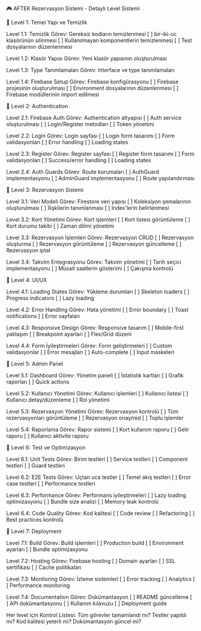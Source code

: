 🎮 AFTEK Rezervasyon Sistemi - Detaylı Level Sistemi

🎯 Level 1: Temel Yapı ve Temizlik

Level 1.1: Temizlik
Görev: Gereksiz kodların temizlenmesi
[ ] bir-iki-uc klasörünün silinmesi
[ ] Kullanılmayan komponentlerin temizlenmesi
[ ] Test dosyalarının düzenlenmesi

Level 1.2: Klasör Yapısı
Görev: Yeni klasör yapısının oluşturulması

Level 1.3: Type Tanımlamaları
Görev: Interface ve type tanımlamaları

Level 1.4: Firebase Setup
Görev: Firebase konfigürasyonu
[ ] Firebase projesinin oluşturulması
[ ] Environment dosyalarının düzenlenmesi
[ ] Firebase modüllerinin import edilmesi

🎯 Level 2: Authentication

Level 2.1: Firebase Auth
Görev: Authentication altyapısı
[ ] Auth service oluşturulması
[ ] Login/Register metodları
[ ] Token yönetimi

Level 2.2: Login
Görev: Login sayfası
[ ] Login form tasarımı
[ ] Form validasyonları
[ ] Error handling
[ ] Loading states

Level 2.3: Register
Görev: Register sayfası
[ ] Register form tasarımı
[ ] Form validasyonları
[ ] Success/error handling
[ ] Loading states

Level 2.4: Auth Guards
Görev: Route korumaları
[ ] AuthGuard implementasyonu
[ ] AdminGuard implementasyonu
[ ] Route yapılandırması

🎯 Level 3: Rezervasyon Sistemi

Level 3.1: Veri Modeli
Görev: Firestore veri yapısı
[ ] Koleksiyon şemalarının oluşturulması
[ ] İlişkilerin tanımlanması
[ ] Index'lerin belirlenmesi

Level 3.2: Kort Yönetimi
Görev: Kort işlemleri
[ ] Kort listesi görüntüleme
[ ] Kort durumu takibi
[ ] Zaman dilimi yönetimi

Level 3.3: Rezervasyon İşlemleri
Görev: Rezervasyon CRUD
[ ] Rezervasyon oluşturma
[ ] Rezervasyon görüntüleme
[ ] Rezervasyon güncelleme
[ ] Rezervasyon iptal

Level 3.4: Takvim Entegrasyonu
Görev: Takvim yönetimi
[ ] Tarih seçici implementasyonu
[ ] Müsait saatlerin gösterimi
[ ] Çakışma kontrolü

🎯 Level 4: UI/UX

Level 4.1: Loading States
Görev: Yükleme durumları
[ ] Skeleton loaders
[ ] Progress indicators
[ ] Lazy loading

Level 4.2: Error Handling
Görev: Hata yönetimi
[ ] Error boundary
[ ] Toast notifications
[ ] Error sayfaları

Level 4.3: Responsive Design
Görev: Responsive tasarım
[ ] Mobile-first yaklaşım
[ ] Breakpoint ayarları
[ ] Flex/Grid düzeni

Level 4.4: Form İyileştirmeleri
Görev: Form geliştirmeleri
[ ] Custom validasyonlar
[ ] Error mesajları
[ ] Auto-complete
[ ] Input maskeleri

🎯 Level 5: Admin Panel

Level 5.1: Dashboard
Görev: Yönetim paneli
[ ] İstatistik kartları
[ ] Grafik raporları
[ ] Quick actions

Level 5.2: Kullanıcı Yönetimi
Görev: Kullanıcı işlemleri
[ ] Kullanıcı listesi
[ ] Kullanıcı detay/düzenleme
[ ] Rol yönetimi

Level 5.3: Rezervasyon Yönetimi
Görev: Rezervasyon kontrolü
[ ] Tüm rezervasyonları görüntüleme
[ ] Rezervasyon onay/red
[ ] Toplu işlemler

Level 5.4: Raporlama
Görev: Rapor sistemi
[ ] Kort kullanım raporu
[ ] Gelir raporu
[ ] Kullanıcı aktivite raporu

🎯 Level 6: Test ve Optimizasyon

Level 6.1: Unit Tests
Görev: Birim testleri
[ ] Service testleri
[ ] Component testleri
[ ] Guard testleri

Level 6.2: E2E Tests
Görev: Uçtan uca testler
[ ] Temel akış testleri
[ ] Error case testleri
[ ] Performance testleri

Level 6.3: Performance
Görev: Performans iyileştirmeleri
[ ] Lazy loading optimizasyonu
[ ] Bundle size analizi
[ ] Memory leak kontrolü

Level 6.4: Code Quality
Görev: Kod kalitesi
[ ] Code review
[ ] Refactoring
[ ] Best practices kontrolü

🎯 Level 7: Deployment

Level 7.1: Build
Görev: Build işlemleri
[ ] Production build
[ ] Environment ayarları
[ ] Bundle optimizasyonu

Level 7.2: Hosting
Görev: Firebase hosting
[ ] Domain ayarları
[ ] SSL sertifikası
[ ] Cache politikaları

Level 7.3: Monitoring
Görev: İzleme sistemleri
[ ] Error tracking
[ ] Analytics
[ ] Performance monitoring

Level 7.4: Documentation
Görev: Dokümantasyon
[ ] README güncelleme
[ ] API dokümantasyonu
[ ] Kullanım kılavuzu
[ ] Deployment guide


Her level için Kontrol Listesi:
Tüm görevler tamamlandı mı?
Testler yapıldı mı?
Kod kalitesi yeterli mi?
Dokümantasyon güncel mi?